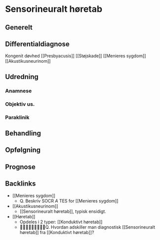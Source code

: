 # Sensorineuralt høretab
## Generelt


## Differentialdiagnose
Kongenit døvhed
[[Presbyacusis]]
[[Støjskade]]
[[Menieres sygdom]]
[[Akustikusneurinom]]

## Udredning
### Anamnese

### Objektiv us.

### Paraklinik

## Behandling


## Opfølgning


## Prognose

## Backlinks
* [[Menieres sygdom]]
	* Q. Beskriv SOCR *A* TES for [[Menieres sygdom]] 
* [[Akustikusneurinom]]
	* [[Sensorineuralt høretab]], typisk ensidigt.
* [[Høretab]]
	* Opdeles i 2 typer:
[[Konduktivt høretab]]
	* Q. Hvordan adskiller man diagnostisk [[Sensorineuralt høretab]] fra [[Konduktivt høretab]]?

<!-- #anki/deck/Medicine #anki/tag/med/Otolarynghology -->

<!-- {BearID:83E224BC-90CE-41CC-A8E8-24CD110CAD2B-65488-00007343EB37DE8C} -->
